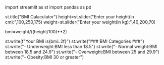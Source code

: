 import streamlit as st
import pandas as pd 

st.title("BMI Calaculator")
height=st.slider("Enter your height(in cm):",100,250,175)
weight=st.slider("Enter your weight(in kg):",40,200,70)

bmi=weight/((height/100)**2)

st.write(f"Your BMI is{bmi:.2f}")
st.write("### BMI Categories ###")
st.write("- Underweight:BMI less than 18.5")
st.write("- Normal weight:BMI between 18.5 and 24.9")
st.write("- Overweight:BMI between 25 and 29.9")
st.write("- Obesity:BMI 30 or greater")




